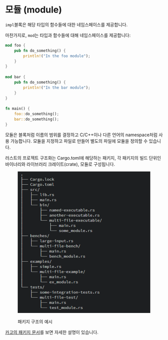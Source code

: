 # 모듈 (module)

`impl`블록은 해당 타입의 함수들에 대한 네임스페이스를 제공합니다.

마찬가지로, `mod`는 타입과 함수들에 대해 네임스페이스를 제공합니다:

```rust
mod foo {
    pub fn do_something() {
        println!("In the foo module");
    }
}

mod bar {
    pub fn do_something() {
        println!("In the bar module");
    }
}

fn main() {
    foo::do_something();
    bar::do_something();
}
```

모듈은 블록처럼 이름의 범위를 결정하고 C/C++이나 다른 언어의 namespace처럼 사용 가능합니다. 모듈을 지정하고 파일로 만들어 별도의 파일에 모듈을 정의할 수 있습니다.&#x20;

러스트의 프로젝트 구조화는 Cargo.toml에 해당하는 패키지, 각 패키지의 빌드 단위인 바이너리와 라이브러리 크레이트(crate), 모듈로 구성됩니다.&#x20;

<figure><img src="../../.gitbook/assets/image.png" alt=""><figcaption><p>패키지 구조의 예시</p></figcaption></figure>

[카고의 패키지 문서](https://doc.rust-lang.org/cargo/guide/project-layout.html)를 보면 자세한 설명이 있습니다.&#x20;



